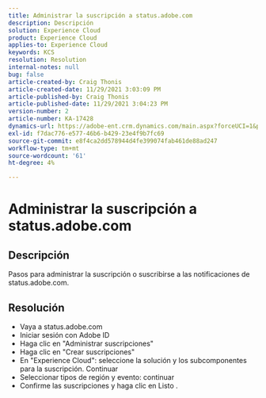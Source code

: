 ```yaml
---
title: Administrar la suscripción a status.adobe.com
description: Descripción
solution: Experience Cloud
product: Experience Cloud
applies-to: Experience Cloud
keywords: KCS
resolution: Resolution
internal-notes: null
bug: false
article-created-by: Craig Thonis
article-created-date: 11/29/2021 3:03:09 PM
article-published-by: Craig Thonis
article-published-date: 11/29/2021 3:04:23 PM
version-number: 2
article-number: KA-17428
dynamics-url: https://adobe-ent.crm.dynamics.com/main.aspx?forceUCI=1&pagetype=entityrecord&etn=knowledgearticle&id=67a8f273-2551-ec11-8c62-00224804ee0d
exl-id: f7dac776-e577-46b6-b429-23e4f9b7fc69
source-git-commit: e8f4ca2dd578944d4fe399074fab461de88ad247
workflow-type: tm+mt
source-wordcount: '61'
ht-degree: 4%

---
```


# Administrar la suscripción a status.adobe.com

## Descripción


Pasos para administrar la suscripción o suscribirse a las notificaciones de status.adobe.com.


## Resolución


- Vaya a status.adobe.com
- Iniciar sesión con Adobe ID
- Haga clic en &quot;Administrar suscripciones&quot;
- Haga clic en &quot;Crear suscripciones&quot;
- En &quot;Experience Cloud&quot;: seleccione la solución y los subcomponentes para la suscripción. Continuar
- Seleccionar tipos de región y evento: continuar
- Confirme las suscripciones y haga clic en Listo .
